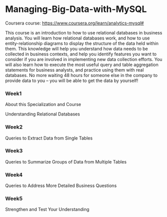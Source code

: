 # Managing-Big-Data-with-MySQL
Coursera course: https://www.coursera.org/learn/analytics-mysql#

This course is an introduction to how to use relational databases in business analysis.  You will learn how relational databases work, and how to use entity-relationship diagrams to display the structure of the data held within them.  This knowledge will help you understand how data needs to be collected in business contexts, and help you identify features you want to consider if you are involved in implementing new data collection efforts.  You will also learn how to execute the most useful query and table aggregation statements for business analysts, and practice using them with real databases. No more waiting 48 hours for someone else in the company to provide data to you – you will be able to get the data by yourself!

### Week1
About this Specialization and Course

Understanding Relational Databases

### Week2
Queries to Extract Data from Single Tables

### Week3
Queries to Summarize Groups of Data from Multiple Tables

### Week4
Queries to Address More Detailed Business Questions

### Week5
Strengthen and Test Your Understanding

